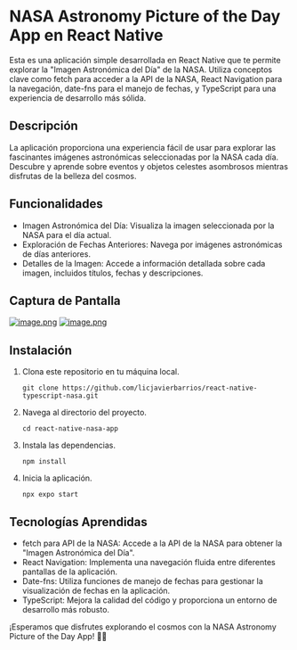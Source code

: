 # NASA Astronomy Picture of the Day App en React Native

Esta es una aplicación simple desarrollada en React Native que te permite explorar la "Imagen Astronómica del Día" de la NASA. Utiliza conceptos clave como fetch para acceder a la API de la NASA, React Navigation para la navegación, date-fns para el manejo de fechas, y TypeScript para una experiencia de desarrollo más sólida.

## Descripción

La aplicación proporciona una experiencia fácil de usar para explorar las fascinantes imágenes astronómicas seleccionadas por la NASA cada día. Descubre y aprende sobre eventos y objetos celestes asombrosos mientras disfrutas de la belleza del cosmos.

## Funcionalidades

- Imagen Astronómica del Día: Visualiza la imagen seleccionada por la NASA para el día actual.
- Exploración de Fechas Anteriores: Navega por imágenes astronómicas de días anteriores.
- Detalles de la Imagen: Accede a información detallada sobre cada imagen, incluidos títulos, fechas y descripciones.


## Captura de Pantalla
[![image.png](https://i.postimg.cc/NMX3Y2WZ/image.png)](https://postimg.cc/2bzc7yjx)
[![image.png](https://i.postimg.cc/Px1R0sDj/image.png)](https://postimg.cc/Q9xmWzS4)

## Instalación

1. Clona este repositorio en tu máquina local.
   ```
   git clone https://github.com/licjavierbarrios/react-native-typescript-nasa.git
   ```
2. Navega al directorio del proyecto.
   ```
   cd react-native-nasa-app
   ```
3. Instala las dependencias.
   ```
   npm install
   ```
4. Inicia la aplicación.
   ```
   npx expo start
   ```

## Tecnologías Aprendidas

- fetch para API de la NASA: Accede a la API de la NASA para obtener la "Imagen Astronómica del Día".
- React Navigation: Implementa una navegación fluida entre diferentes pantallas de la aplicación.
- Date-fns: Utiliza funciones de manejo de fechas para gestionar la visualización de fechas en la aplicación.
- TypeScript: Mejora la calidad del código y proporciona un entorno de desarrollo más robusto.


¡Esperamos que disfrutes explorando el cosmos con la NASA Astronomy Picture of the Day App! 🚀✨